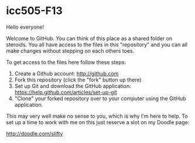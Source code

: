 icc505-F13
==========

Hello everyone!

Welcome to GitHub.  You can think of this place as a shared folder on steroids.  You all have access to the files in this "repository" and you can all make changes without stepping on each others toes.

To get access to the files here follow these steps:

1) Create a Github account: http://github.com
2) Fork this repository (click the "fork" button up there)
3) Set up Git and download the GitHub application: https://help.github.com/articles/set-up-git
4) "Clone" your forked repository over to your computer using the GitHub application.

This may very well make no sense to you, which is why I'm here to help.  To set up a time to work with me on this just reserve a slot on my Doodle page:

http://doodle.com/slifty